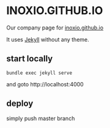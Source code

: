# INOXIO.GITHUB.IO

Our company page for [inoxio.github.io](https://inoxio.github.io)

It uses [Jekyll](https://jekyllrb.com) without any theme.


## start locally

`bundle exec jekyll serve`

and goto http://localhost:4000

## deploy

simply push master branch

